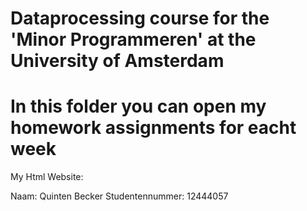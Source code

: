 # Dataprocessing course for the 'Minor Programmeren' at  the University of Amsterdam
# In this folder you can open my homework assignments for eacht week

My Html Website:



Naam: Quinten Becker
Studentennummer: 12444057
